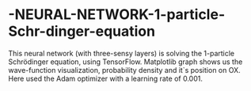 # -NEURAL-NETWORK-1-particle-Schr-dinger-equation
This neural network (with three-sensy layers) is solving the 1-particle Schrödinger equation, using TensorFlow. Matplotlib graph shows us the wave-function visualization, probability density and it`s position on OX. Here used the Adam optimizer with a learning rate of 0.001.

